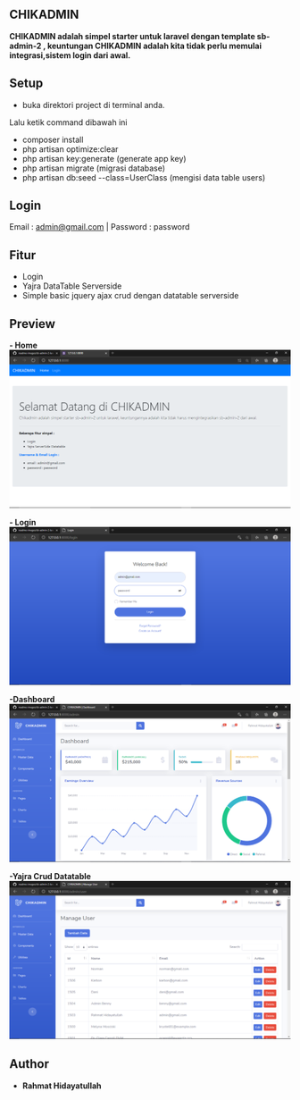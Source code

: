 ## CHIKADMIN
<p><b>
CHIKADMIN adalah simpel starter untuk laravel dengan template sb-admin-2 , keuntungan CHIKADMIN adalah kita tidak perlu memulai integrasi,sistem login dari awal.
</b></p>

## Setup
- buka direktori project di terminal anda.

Lalu ketik command dibawah ini
- composer install
- php artisan optimize:clear 
- php artisan key:generate (generate app key)
- php artisan migrate (migrasi database)
- php artisan db:seed --class=UserClass (mengisi data table users)

## Login
Email : admin@gmail.com | Password : password

## Fitur
- Login
- Yajra DataTable Serverside
- Simple basic jquery ajax crud dengan datatable serverside

## Preview
<b>- Home<b>
<a href="https://raw.githubusercontent.com/rahmathidayat9/readme-images/master/laravel-sb-admin-2/Screenshot%20(801).png?token=ARO6SRA2CDFA4YUKX4BOHMTAA6DYE">
<img src="https://raw.githubusercontent.com/rahmathidayat9/readme-images/master/laravel-sb-admin-2/Screenshot%20(801).png?token=ARO6SRA2CDFA4YUKX4BOHMTAA6DYE">
</a>

<b>- Login<b>
<a href="https://raw.githubusercontent.com/rahmathidayat9/readme-images/master/laravel-sb-admin-2/Screenshot%20(803).png?token=ARO6SRHPWSPINQ5UYGTLYRTAA6D3O">
	<img src="https://raw.githubusercontent.com/rahmathidayat9/readme-images/master/laravel-sb-admin-2/Screenshot%20(803).png?token=ARO6SRHPWSPINQ5UYGTLYRTAA6D3O">
</a>

<b>-Dashboard<b>
<a href="https://raw.githubusercontent.com/rahmathidayat9/readme-images/master/laravel-sb-admin-2/Screenshot%20(804).png?token=ARO6SRGASFX7UNCHTEDM2P3AA6ECW">
	<img src="https://raw.githubusercontent.com/rahmathidayat9/readme-images/master/laravel-sb-admin-2/Screenshot%20(804).png?token=ARO6SRGASFX7UNCHTEDM2P3AA6ECW">
</a>

<b>-Yajra Crud Datatable<b>
<a href="https://raw.githubusercontent.com/rahmathidayat9/readme-images/master/laravel-sb-admin-2/Screenshot%20(805).png?token=ARO6SRBCEO2DXOCVMCWEOE3AA6EGQ">
	<img src="https://raw.githubusercontent.com/rahmathidayat9/readme-images/master/laravel-sb-admin-2/Screenshot%20(805).png?token=ARO6SRBCEO2DXOCVMCWEOE3AA6EGQ">
</a>

## Author
- Rahmat Hidayatullah